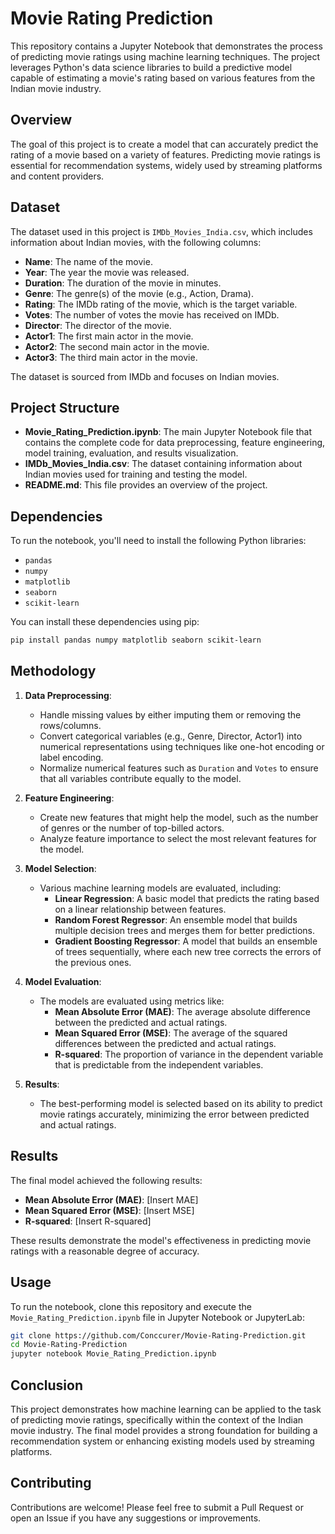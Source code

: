 # Movie Rating Prediction

This repository contains a Jupyter Notebook that demonstrates the process of predicting movie ratings using machine learning techniques. The project leverages Python's data science libraries to build a predictive model capable of estimating a movie's rating based on various features from the Indian movie industry.

## Overview

The goal of this project is to create a model that can accurately predict the rating of a movie based on a variety of features. Predicting movie ratings is essential for recommendation systems, widely used by streaming platforms and content providers.

## Dataset

The dataset used in this project is `IMDb_Movies_India.csv`, which includes information about Indian movies, with the following columns:

- **Name**: The name of the movie.
- **Year**: The year the movie was released.
- **Duration**: The duration of the movie in minutes.
- **Genre**: The genre(s) of the movie (e.g., Action, Drama).
- **Rating**: The IMDb rating of the movie, which is the target variable.
- **Votes**: The number of votes the movie has received on IMDb.
- **Director**: The director of the movie.
- **Actor1**: The first main actor in the movie.
- **Actor2**: The second main actor in the movie.
- **Actor3**: The third main actor in the movie.

The dataset is sourced from IMDb and focuses on Indian movies.

## Project Structure

- **Movie_Rating_Prediction.ipynb**: The main Jupyter Notebook file that contains the complete code for data preprocessing, feature engineering, model training, evaluation, and results visualization.
- **IMDb_Movies_India.csv**: The dataset containing information about Indian movies used for training and testing the model.
- **README.md**: This file provides an overview of the project.

## Dependencies

To run the notebook, you'll need to install the following Python libraries:

- `pandas`
- `numpy`
- `matplotlib`
- `seaborn`
- `scikit-learn`

You can install these dependencies using pip:

```bash
pip install pandas numpy matplotlib seaborn scikit-learn
```

## Methodology

1. **Data Preprocessing**:
   - Handle missing values by either imputing them or removing the rows/columns.
   - Convert categorical variables (e.g., Genre, Director, Actor1) into numerical representations using techniques like one-hot encoding or label encoding.
   - Normalize numerical features such as `Duration` and `Votes` to ensure that all variables contribute equally to the model.

2. **Feature Engineering**:
   - Create new features that might help the model, such as the number of genres or the number of top-billed actors.
   - Analyze feature importance to select the most relevant features for the model.

3. **Model Selection**:
   - Various machine learning models are evaluated, including:
     - **Linear Regression**: A basic model that predicts the rating based on a linear relationship between features.
     - **Random Forest Regressor**: An ensemble model that builds multiple decision trees and merges them for better predictions.
     - **Gradient Boosting Regressor**: A model that builds an ensemble of trees sequentially, where each new tree corrects the errors of the previous ones.

4. **Model Evaluation**:
   - The models are evaluated using metrics like:
     - **Mean Absolute Error (MAE)**: The average absolute difference between the predicted and actual ratings.
     - **Mean Squared Error (MSE)**: The average of the squared differences between the predicted and actual ratings.
     - **R-squared**: The proportion of variance in the dependent variable that is predictable from the independent variables.

5. **Results**:
   - The best-performing model is selected based on its ability to predict movie ratings accurately, minimizing the error between predicted and actual ratings.

## Results

The final model achieved the following results:

- **Mean Absolute Error (MAE)**: [Insert MAE]
- **Mean Squared Error (MSE)**: [Insert MSE]
- **R-squared**: [Insert R-squared]

These results demonstrate the model's effectiveness in predicting movie ratings with a reasonable degree of accuracy.

## Usage

To run the notebook, clone this repository and execute the `Movie_Rating_Prediction.ipynb` file in Jupyter Notebook or JupyterLab:

```bash
git clone https://github.com/Conccurer/Movie-Rating-Prediction.git
cd Movie-Rating-Prediction
jupyter notebook Movie_Rating_Prediction.ipynb
```

## Conclusion

This project demonstrates how machine learning can be applied to the task of predicting movie ratings, specifically within the context of the Indian movie industry. The final model provides a strong foundation for building a recommendation system or enhancing existing models used by streaming platforms.

## Contributing
Contributions are welcome! Please feel free to submit a Pull Request or open an Issue if you have any suggestions or improvements.

